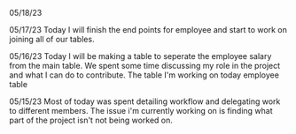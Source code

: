 05/18/23

05/17/23
Today I will finish the end points for employee and start to work on joining all of our tables.

05/16/23
Today I will be making a table to seperate the employee salary from the main table. We spent some time discussing my role in the project and what I can do to contribute. The table I'm working on today employee table

05/15/23
Most of today was spent detailing workflow and delegating work to different members. The issue i'm currently working on is finding what part of the project isn't not being worked on.

